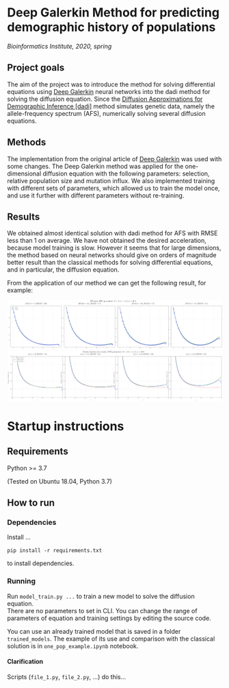 # Deep Galerkin Method for predicting demographic history of populations

*Bioinformatics Institute, 2020, spring*

## Project goals

The aim of the project was to introduce the method for solving differential equations using [Deep Galerkin](https://arxiv.org/pdf/1909.11544.pdf) neural networks into the dadi method for solving the diffusion equation. Since the [Diffusion Approximations for Demographic Inference [dadi]](https://github.com/niuhuifei/dadi) method simulates genetic data, namely the allele-frequency spectrum (AFS), numerically solving several diffusion equations. 

## Methods

The implementation from the original article of [Deep Galerkin](https://arxiv.org/pdf/1909.11544.pdf) was used with some changes. The Deep Galerkin method was applied for the one-dimensional diffusion equation with the following parameters: selection, relative population size and mutation influx. We also implemented training with different sets of parameters, which allowed us to train the model once, and use it further with different parameters without re-training.

## Results

We obtained almost identical solution with dadi method for AFS with RMSE less than 1 on average. We have not obtained the desired acceleration, because model training is slow. However it seems that for large dimensions, the method based on neural networks should give on orders of magnitude better result than the classical methods for solving differential equations, and in particular, the diffusion equation.

From the application of our method we can get the following result, for example:

![Comparison AFS of our method with the numerical solution](afs_example.png)
![Comparison density of our method with the numerical solution](density_example.png)

# Startup instructions

## Requirements

Python >= 3.7

(Tested on Ubuntu 18.04, Python 3.7)

## How to run

### Dependencies


Install ...

```
pip install -r requirements.txt
```

to install dependencies.

### Running

Run `model_train.py ...` to train a new model to solve the diffusion equation.  
There are no parameters to set in CLI. You can change the range of parameters of equation and training settings by editing the source code.

You can use an already trained model that is saved in a folder ```trained_models```. The example of its use and comparison with the classical solution is in ```one_pop_example.ipynb``` notebook.


#### Clarification

Scripts (`file_1.py`, `file_2.py`, ...) do this...
